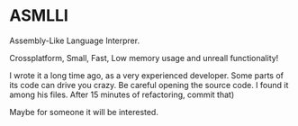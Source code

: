 # ASMLLI
Assembly-Like Language Interprer.

Crossplatform, Small, Fast, Low memory usage and unreall functionality!

I wrote it a long time ago, as a very experienced developer. Some parts of its code can drive you crazy. Be careful opening the source code. I found it among his files. After 15 minutes of refactoring, commit that)

Maybe for someone it will be interested.
